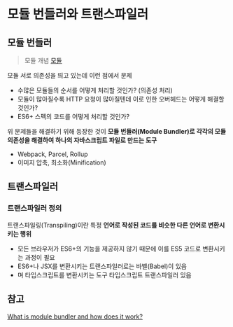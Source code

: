 # 모듈 번들러와 트랜스파일러

## 모듈 번들러

> 모듈 개념 [모듈](https://github.com/HongseockKim/note/blob/main/module/module.md)

모듈 서로 의존성을 띄고 있는데 이런 점에서 문제

- 수많은 모듈들의 순서를 어떻게 처리할 것인가? (의존성 처리)
- 모듈이 많아질수록 HTTP 요청이 많아질텐데 이로 인한 오버헤드는 어떻게 해결할 것인가?
- ES6+ 스펙의 코드를 어떻게 처리할 것인가?

위 문제들을 해결하기 위해 등장한 것이 **모듈 번들러(Module Bundler)로 각각의 모듈 의존성을 해결하여 하나의 자바스크립트 파일로 만드는 도구**

- Webpack, Parcel, Rollup
- 이미지 압축, 최소화(Minification)

## 트랜스파일러

### 트랜스파일러 정의

트랜스파일링(Transpiling)이란 특정 **언어로 작성된 코드를 비슷한 다른 언어로 변환시키는 행위**

- 모든 브라우저가 ES6+의 기능을 제공하지 않기 때문에 이를 ES5 코드로 변환시키는 과정이 필요
- ES6+나 JSX를 변환시키는 트랜스파일러로는 바벨(Babel)이 있음
- 며 타입스크립트를 변환시키는 도구 타입스크립트 트랜스파일러 있음

## 참고

[What is module bundler and how does it work?](https://dev.to/tanhauhau/what-is-module-bundler-and-how-does-it-work-3gp2)
